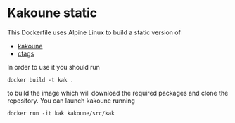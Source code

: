# Kakoune static

This Dockerfile uses Alpine Linux to build a static version of 

- [kakoune](https://github.com/mawww/kakoune)
- [ctags](https://github.com/universal-ctags/ctags)

In order to use it you should run
```
docker build -t kak .
```

to build the image which will download the required packages and clone the repository.
You can launch kakoune running

```
docker run -it kak kakoune/src/kak
```
